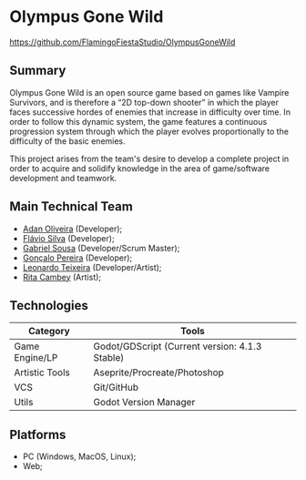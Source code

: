 # Olympus Gone Wild

https://github.com/FlamingoFiestaStudio/OlympusGoneWild

## Summary

Olympus Gone Wild is an open source game based on games like Vampire Survivors, and is therefore a “2D top-down shooter” in which the player faces successive hordes of enemies that increase in difficulty over time. In order to follow this dynamic system, the game features a continuous progression system through which the player evolves proportionally to the difficulty of the basic enemies.

This project arises from the team's desire to develop a complete project in order to acquire and solidify knowledge in the area of game/software development and teamwork.

## Main Technical Team

- [Adan Oliveira](https://github.com/Adan0k) (Developer);
- [Flávio Silva](https://github.com/201flaviosilva) (Developer);
- [Gabriel Sousa](https://github.com/Gabriel-Sous-a) (Developer/Scrum Master);
- [Gonçalo Pereira](https://github.com/Goncalo-FP) (Developer);
- [Leonardo Teixeira](https://github.com/LeoHabs) (Developer/Artist);
- [Rita Cambey](https://www.instagram.com/ritta_cambey/) (Artist);


## Technologies

| Category       | Tools                                          |
| -------------- | ---------------------------------------------- |
| Game Engine/LP | Godot/GDScript (Current version: 4.1.3 Stable) |
| Artistic Tools | Aseprite/Procreate/Photoshop                   |
| VCS            | Git/GitHub                                     |
| Utils          | Godot Version Manager                          |

## Platforms

- PC (Windows, MacOS, Linux);
- Web;
